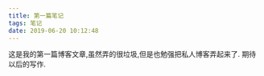 ```yaml
---
title: 第一篇笔记
tags: 笔记
date: 2019-06-20 10:12:48
---
```

这是我的第一篇博客文章,虽然弄的很垃圾,但是也勉强把私人博客弄起来了.
期待以后的写作.
